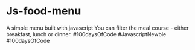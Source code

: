 # Js-food-menu
A simple menu built with javascript
You can filter the meal course - either breakfast, lunch or dinner.
#100daysOfCode #JavascriptNewbie #100daysOfCode
